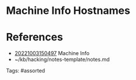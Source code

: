 # Machine Info Hostnames

# References
- [20221003150497](/zet/20221003150497/README.md) Machine Info
- ~/kb/hacking/notes-template/notes.md

Tags:
    #assorted

